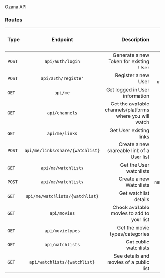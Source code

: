 # 
Ozana API

### Routes

| Type        | Endpoint | Description | Fields/Params | :man: Auth/Token required? :lock: |
| ----------- |:-------:|-----:|-----:|-----:|
| `POST`| `api/auth/login`| Generate a new Token for existing User | `email`, `password` | :x:|
| `POST`| `api/auth/register`| Register a new User | `name`, `email`, `username`,`phone`,`avatar`,`password` | :x:|
| `GET`| `api/me`| Get logged in User information | :x: | :heavy_check_mark: |
| `GET`| `api/channels`| Get the available channels/platforms where you will watch | :x: | :x:|
| `GET`| `api/me/links`| Get User existing links | :x: | :heavy_check_mark: |
| `POST`| `api/me/links/share/{watchlist}` | Create a new shareable link of a User list | `url`,`watchlist_id` | :heavy_check_mark: |
| `GET`| `api/me/watchlists` | Get the User watchlists | :x: | :heavy_check_mark: ||
| `POST`| `api/me/watchlists`| Create a new Watchlists | `name`,`description`,`user_id`,`public` | :heavy_check_mark: |
| `GET`| `api/me/watchlists/{watchlist}` | Get watchlist details | `watchlist_id` | :heavy_check_mark: |
| `GET`| `api/movies` | Check available movies to add to your list | :x: | :x: |
| `GET`| `api/movietypes` | Get the movie types/categories | :x: | :x: |
| `GET`| `api/watchlists` | Get public watchlists | :x: | :x: |
| `GET`| `api/watchlists/{watchlist}` | See details and movies of a public list | `watchlist_id` | :x: |
